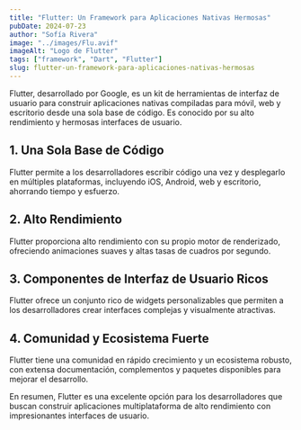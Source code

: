 ```yaml
---
title: "Flutter: Un Framework para Aplicaciones Nativas Hermosas"
pubDate: 2024-07-23
author: "Sofía Rivera"
image: "../images/Flu.avif"
imageAlt: "Logo de Flutter"
tags: ["framework", "Dart", "Flutter"]
slug: flutter-un-framework-para-aplicaciones-nativas-hermosas
---
```


Flutter, desarrollado por Google, es un kit de herramientas de interfaz de usuario para construir aplicaciones nativas compiladas para móvil, web y escritorio desde una sola base de código. Es conocido por su alto rendimiento y hermosas interfaces de usuario.

## 1. Una Sola Base de Código

Flutter permite a los desarrolladores escribir código una vez y desplegarlo en múltiples plataformas, incluyendo iOS, Android, web y escritorio, ahorrando tiempo y esfuerzo.

## 2. Alto Rendimiento

Flutter proporciona alto rendimiento con su propio motor de renderizado, ofreciendo animaciones suaves y altas tasas de cuadros por segundo.

## 3. Componentes de Interfaz de Usuario Ricos

Flutter ofrece un conjunto rico de widgets personalizables que permiten a los desarrolladores crear interfaces complejas y visualmente atractivas.

## 4. Comunidad y Ecosistema Fuerte

Flutter tiene una comunidad en rápido crecimiento y un ecosistema robusto, con extensa documentación, complementos y paquetes disponibles para mejorar el desarrollo.

En resumen, Flutter es una excelente opción para los desarrolladores que buscan construir aplicaciones multiplataforma de alto rendimiento con impresionantes interfaces de usuario.
